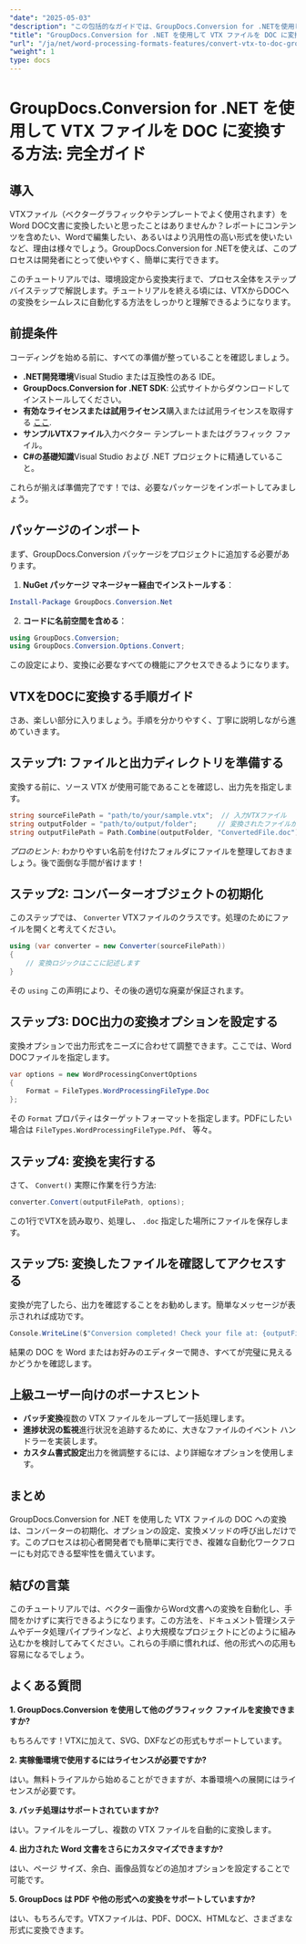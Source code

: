 ```yaml
---
"date": "2025-05-03"
"description": "この包括的なガイドでは、GroupDocs.Conversion for .NETを使用してVTXファイルをDOC形式にシームレスに変換する方法を学びます。設定、実装、そしてベストプラクティスについても解説します。"
"title": "GroupDocs.Conversion for .NET を使用して VTX ファイルを DOC に変換する方法 - 完全ガイド"
"url": "/ja/net/word-processing-formats-features/convert-vtx-to-doc-groupdocs-conversion-dotnet/"
"weight": 1
type: docs
---
```

# GroupDocs.Conversion for .NET を使用して VTX ファイルを DOC に変換する方法: 完全ガイド

## 導入

VTXファイル（ベクターグラフィックやテンプレートでよく使用されます）をWord DOC文書に変換したいと思ったことはありませんか？レポートにコンテンツを含めたい、Wordで編集したい、あるいはより汎用性の高い形式を使いたいなど、理由は様々でしょう。GroupDocs.Conversion for .NETを使えば、このプロセスは開発者にとって使いやすく、簡単に実行できます。 

このチュートリアルでは、環境設定から変換実行まで、プロセス全体をステップバイステップで解説します。チュートリアルを終える頃には、VTXからDOCへの変換をシームレスに自動化する方法をしっかりと理解できるようになります。

## 前提条件

コーディングを始める前に、すべての準備が整っていることを確認しましょう。

- **.NET開発環境**Visual Studio または互換性のある IDE。
- **GroupDocs.Conversion for .NET SDK**: 公式サイトからダウンロードしてインストールしてください。
- **有効なライセンスまたは試用ライセンス**購入または試用ライセンスを取得する [ここ](https://releases。groupdocs.com/conversion/net/).
- **サンプルVTXファイル**入力ベクター テンプレートまたはグラフィック ファイル。
- **C#の基礎知識**Visual Studio および .NET プロジェクトに精通していること。

これらが揃えば準備完了です！では、必要なパッケージをインポートしてみましょう。

## パッケージのインポート

まず、GroupDocs.Conversion パッケージをプロジェクトに追加する必要があります。

1. **NuGet パッケージ マネージャー経由でインストールする**：

```powershell
Install-Package GroupDocs.Conversion.Net
```

2. **コードに名前空間を含める**：

```csharp
using GroupDocs.Conversion;
using GroupDocs.Conversion.Options.Convert;
```

この設定により、変換に必要なすべての機能にアクセスできるようになります。

## VTXをDOCに変換する手順ガイド

さあ、楽しい部分に入りましょう。手順を分かりやすく、丁寧に説明しながら進めていきます。

## ステップ1: ファイルと出力ディレクトリを準備する

変換する前に、ソース VTX が使用可能であることを確認し、出力先を指定します。

```csharp
string sourceFilePath = "path/to/your/sample.vtx";  // 入力VTXファイル
string outputFolder = "path/to/output/folder";     // 変換されたファイルが保存されるフォルダ
string outputFilePath = Path.Combine(outputFolder, "ConvertedFile.doc");
```

*プロのヒント:* わかりやすい名前を付けたフォルダにファイルを整理しておきましょう。後で面倒な手間が省けます！

## ステップ2: コンバーターオブジェクトの初期化

このステップでは、 `Converter` VTXファイルのクラスです。処理のためにファイルを開くと考えてください。

```csharp
using (var converter = new Converter(sourceFilePath))
{
    // 変換ロジックはここに記述します
}
```

その `using` この声明により、その後の適切な廃棄が保証されます。

## ステップ3: DOC出力の変換オプションを設定する

変換オプションで出力形式をニーズに合わせて調整できます。ここでは、Word DOCファイルを指定します。

```csharp
var options = new WordProcessingConvertOptions
{
    Format = FileTypes.WordProcessingFileType.Doc
};
```

その `Format` プロパティはターゲットフォーマットを指定します。PDFにしたい場合は `FileTypes.WordProcessingFileType.Pdf`、 等々。

## ステップ4: 変換を実行する

さて、 `Convert()` 実際に作業を行う方法:

```csharp
converter.Convert(outputFilePath, options);
```

この1行でVTXを読み取り、処理し、 `.doc` 指定した場所にファイルを保存します。

## ステップ5: 変換したファイルを確認してアクセスする

変換が完了したら、出力を確認することをお勧めします。簡単なメッセージが表示されれば成功です。

```csharp
Console.WriteLine($"Conversion completed! Check your file at: {outputFilePath}");
```

結果の DOC を Word またはお好みのエディターで開き、すべてが完璧に見えるかどうかを確認します。

## 上級ユーザー向けのボーナスヒント

- **バッチ変換**複数の VTX ファイルをループして一括処理します。
- **進捗状況の監視**進行状況を追跡するために、大きなファイルのイベント ハンドラーを実装します。
- **カスタム書式設定**出力を微調整するには、より詳細なオプションを使用します。

## まとめ

GroupDocs.Conversion for .NET を使用した VTX ファイルの DOC への変換は、コンバーターの初期化、オプションの設定、変換メソッドの呼び出しだけです。このプロセスは初心者開発者でも簡単に実行でき、複雑な自動化ワークフローにも対応できる堅牢性を備えています。

## 結びの言葉

このチュートリアルでは、ベクター画像からWord文書への変換を自動化し、手間をかけずに実行できるようになります。この方法を、ドキュメント管理システムやデータ処理パイプラインなど、より大規模なプロジェクトにどのように組み込むかを検討してみてください。これらの手順に慣れれば、他の形式への応用も容易になるでしょう。

## よくある質問

**1. GroupDocs.Conversion を使用して他のグラフィック ファイルを変換できますか?**
  
もちろんです！VTXに加えて、SVG、DXFなどの形式もサポートしています。

**2. 実稼働環境で使用するにはライセンスが必要ですか?**  

はい。無料トライアルから始めることができますが、本番環境への展開にはライセンスが必要です。

**3. バッチ処理はサポートされていますか?**  

はい。ファイルをループし、複数の VTX ファイルを自動的に変換します。

**4. 出力された Word 文書をさらにカスタマイズできますか?**  

はい、ページ サイズ、余白、画像品質などの追加オプションを設定することで可能です。

**5. GroupDocs は PDF や他の形式への変換をサポートしていますか?**  

はい、もちろんです。VTXファイルは、PDF、DOCX、HTMLなど、さまざまな形式に変換できます。
